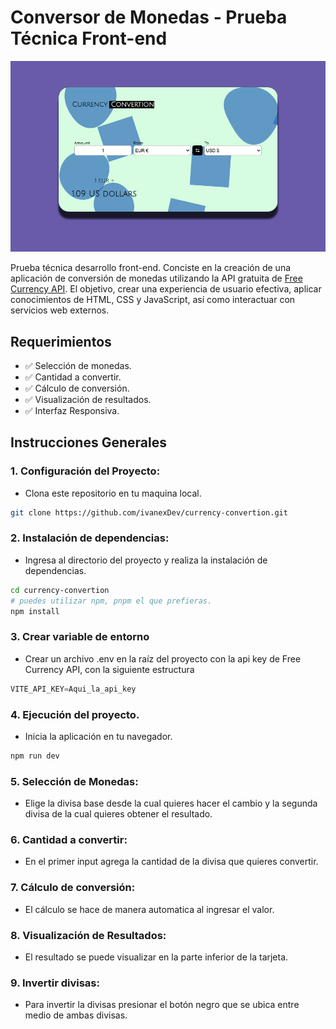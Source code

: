 
# Conversor de Monedas - Prueba Técnica Front-end

![Conversión de Monedas](public/screenshot.png)

Prueba técnica desarrollo front-end. Conciste en la creación de una aplicación de conversión de monedas utilizando la API gratuita de [Free Currency API](https://freecurrencyapi.com/). El objetivo, crear una experiencia de usuario efectiva, aplicar conocimientos de HTML, CSS y JavaScript, así como interactuar con servicios web externos.

## Requerimientos

- ✅ Selección de monedas.
- ✅ Cantidad a convertir.
- ✅ Cálculo de conversión.
- ✅ Visualización de resultados.
- ✅ Interfaz Responsiva.

## Instrucciones Generales
### 1. Configuración del Proyecto:
  - Clona este repositorio en tu maquina local.
```bash
git clone https://github.com/ivanexDev/currency-convertion.git
```
### 2. Instalación de dependencias:
  - Ingresa al directorio del proyecto y realiza la instalación de dependencias.
```bash
cd currency-convertion
# puedes utilizar npm, pnpm el que prefieras.
npm install
```
### 3. Crear variable de entorno
  - Crear un archivo .env en la raíz del proyecto con la api key de Free Currency API, con la siguiente estructura
  ```js
  VITE_API_KEY=Aqui_la_api_key
  ```

### 4. Ejecución del proyecto.
  - Inicia la aplicación en tu navegador.
```bash
npm run dev
```


### 5. Selección de Monedas:
  - Elige la divisa base desde la cual quieres hacer el cambio y la segunda divisa de la cual quieres obtener el resultado.

### 6. Cantidad a convertir:
  - En el primer input agrega la cantidad de la divisa que quieres convertir.

### 7. Cálculo de conversión:
  - El cálculo se hace de manera automatica al ingresar el valor.
### 8. Visualización de Resultados:
  - El resultado se puede visualizar en la parte inferior de la tarjeta.
### 9. Invertir divisas:
  - Para invertir la divisas presionar el botón negro que se ubica entre medio de ambas divisas.
